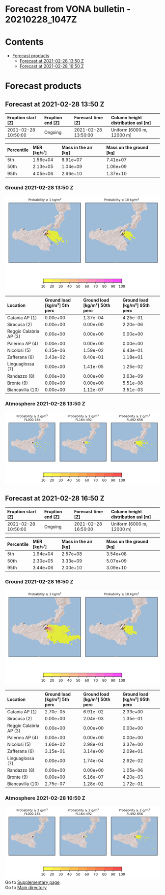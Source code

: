 
Forecast from VONA bulletin - 20210228_1047Z
============================================

Contents
========

* [Forecast products](#forecast-products)
	* [Forecast at 2021-02-28 13:50 Z](#forecast-at-2021-02-28-1350-z)
	* [Forecast at 2021-02-28 16:50 Z](#forecast-at-2021-02-28-1650-z)

# Forecast products

## Forecast at 2021-02-28 13:50 Z
  

|Eruption start [Z]|Eruption end [Z]|Forecast time [Z]|Column height distribution asl [m]|
| :--- | :--- | :--- | :--- |
|2021-02-28 10:50:00|Ongoing|2021-02-28 13:50:00|Uniform [6000 m, 12000 m]|
  
  

|Percentile|MER [kg/s¹]|Mass in the air [kg]|Mass on the ground [kg]|
| :--- | :--- | :--- | :--- |
|5th|1.56e+04|8.91e+07|7.41e+07|
|50th|2.13e+05|1.04e+09|1.06e+09|
|95th|4.05e+06|2.66e+10|1.37e+10|
  

### Ground 2021-02-28 13:50 Z
  
![](./figures/probability_grd_2021_02_28_1350_scenario_1.png)  
  
  
  
  
  
  
  
  
  

|Location|Ground load [kg/m²] 5th perc|Ground load [kg/m²] 50th perc|Ground load [kg/m²] 95th perc|
| :--- | :--- | :--- | :--- |
|Catania AP (1)|0.00e+00|1.37e-04|4.25e-01|
|Siracusa (2)|0.00e+00|0.00e+00|2.20e-06|
|Reggio Calabria AP (3)|0.00e+00|0.00e+00|0.00e+00|
|Palermo AP (4)|0.00e+00|0.00e+00|0.00e+00|
|Nicolosi (5)|6.15e-06|1.59e-02|6.43e-01|
|Zafferana (6)|3.43e-02|8.40e-01|1.18e+01|
|Linguaglossa (7)|0.00e+00|1.41e-05|1.25e-02|
|Randazzo (8)|0.00e+00|0.00e+00|3.63e-09|
|Bronte (9)|0.00e+00|0.00e+00|5.51e-08|
|Biancavilla (10)|0.00e+00|1.12e-07|3.51e-03|
  

### Atmosphere 2021-02-28 13:50 Z
  
![](./figures/probability_air_2021_02_28_1350_scenario_1_conclev_2.png)
## Forecast at 2021-02-28 16:50 Z
  

|Eruption start [Z]|Eruption end [Z]|Forecast time [Z]|Column height distribution asl [m]|
| :--- | :--- | :--- | :--- |
|2021-02-28 10:50:00|Ongoing|2021-02-28 16:50:00|Uniform [6000 m, 12000 m]|
  
  

|Percentile|MER [kg/s¹]|Mass in the air [kg]|Mass on the ground [kg]|
| :--- | :--- | :--- | :--- |
|5th|1.94e+04|2.57e+08|3.54e+08|
|50th|2.30e+05|3.33e+09|5.07e+09|
|95th|3.44e+06|2.00e+10|3.09e+10|
  

### Ground 2021-02-28 16:50 Z
  
![](./figures/probability_grd_2021_02_28_1650_scenario_1.png)  
  
  
  
  
  
  
  
  
  

|Location|Ground load [kg/m²] 5th perc|Ground load [kg/m²] 50th perc|Ground load [kg/m²] 95th perc|
| :--- | :--- | :--- | :--- |
|Catania AP (1)|2.70e-05|6.91e-02|2.33e+00|
|Siracusa (2)|0.00e+00|2.04e-03|1.35e-01|
|Reggio Calabria AP (3)|0.00e+00|0.00e+00|0.00e+00|
|Palermo AP (4)|0.00e+00|0.00e+00|0.00e+00|
|Nicolosi (5)|1.60e-02|2.98e-01|3.37e+00|
|Zafferana (6)|3.15e-01|3.14e+00|2.09e+01|
|Linguaglossa (7)|0.00e+00|1.74e-04|2.92e-02|
|Randazzo (8)|0.00e+00|0.00e+00|1.05e-06|
|Bronte (9)|0.00e+00|6.16e-07|4.20e-03|
|Biancavilla (10)|2.75e-07|1.28e-02|1.72e-01|
  

### Atmosphere 2021-02-28 16:50 Z
  
![](./figures/probability_air_2021_02_28_1650_scenario_1_conclev_2.png)  
Go to [Supplementary page](Supplementary_page.md)  
Go to [Main directory](https://github.com/federicapardini/Real_time_ash_forecast)